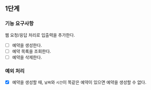 ## 1단계

### 기능 요구사항

웹 요청/응답 처리로 입출력을 추가한다.

- [ ] 예약을 생성한다.
- [ ] 예약 목록을 조회한다.
- [ ] 예약을 삭제한다.

### 예외 처리
- [x] 예약을 생성할 때, `날짜`와 `시간`이 똑같은 예약이 있으면 예약을 생성할 수 없다.
